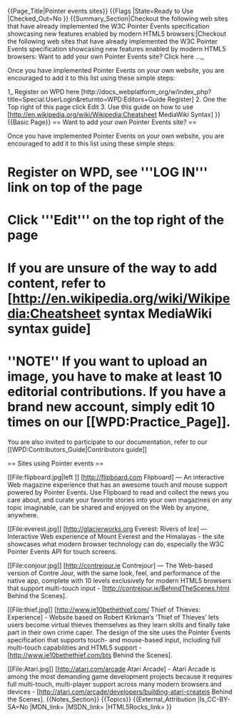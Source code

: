 {{Page_Title|Pointer events sites}}
{{Flags
|State=Ready to Use
|Checked_Out=No
}}
{{Summary_Section|Checkout the following web sites that have already implemented the W3C Pointer Events specification showcasing new features enabled by modern HTML5 browsers:|Checkout the following web sites that have already implemented the W3C Pointer Events specification showcasing new features enabled by modern HTML5 browsers:
Want to add your own Pointer Events site? Click here …_
 
Once you have implemented Pointer Events on your own website, you are encouraged to add it to this list using these simple steps:
 
1_       Register on WPD here [http://docs_webplatform_org/w/index_php?title=Special:UserLogin&returnto=WPD:Editors+Guide Register]
2.       One the Top right of this page click Edit
3.       Use this guide on how to use [http://en.wikipedia.org/wiki/Wikipedia:Cheatsheet MediaWiki Syntax]
}}
{{Basic Page}}
== Want to add your own Pointer Events site? ==

Once you have implemented Pointer Events on your own website, you are encouraged to add it to this list using these simple steps:
 
# Register on WPD, see '''LOG IN''' link on top of the page
# Click '''Edit''' on the top right of the page
# If you are unsure of the way to add content, refer to [http://en.wikipedia.org/wiki/Wikipedia:Cheatsheet syntax MediaWiki syntax guide]
# ''NOTE'' If you want to upload an image, you have to make at least 10 editorial contributions. If you have a brand new account, simply edit 10 times on our [[WPD:Practice_Page]].

You are also invited to participate to our documentation, refer to our [[WPD:Contributors_Guide|Contributors guide]]

== Sites using Pointer events ==

[[File:flipboard.jpg|left ‎]] [http://flipboard.com Flipboard] — An interactive Web magazine experience that has an awesome touch and mouse support powered by Pointer Events. Use Flipboard to read and collect the news you care about, and curate your favorite stories into your own magazines on any topic imaginable, can be shared and enjoyed on the Web by anyone, anywhere.

[[File:everest.jpg]] [http://glacierworks.org Everest: Rivers of Ice] — Interactive Web experience of Mount Everest and the Himalayas - the site showcases what modern browser technology can do, especially the W3C Pointer Events API for touch screens.

[[File:conjour.jpg]] [http://contrejour.ie Contrejour] — The Web-based version of Contre Jour, with the same look, feel, and performance of the native app, complete with 10 levels exclusively for modern HTML5 browsers that support multi-touch input - [http://contrejour.ie/BehindTheScenes.html Behind the Scenes].

[[File:thief.jpg]] [http://www.ie10bethethief.com/ Thief of Thieves: Experience] - Website based on Robert Kirkman’s ‘Thief of Thieves’ lets users become virtual thieves themselves as they learn skills and finally take part in their own crime caper. The design of the site uses the Pointer Events specification that supports touch- and mouse-based input, including full multi-touch capabilities and HTML5 support - [http://www.ie10bethethief.com/bts Behind the Scenes].

[[File:Atari.jpg]] [http://atari.com/arcade Atari Arcade] - Atari Arcade is among the most demanding game development projects because it requires full multi-touch, multi-player support across many modern browsers and devices - [http://atari.com/arcade/developers/building-atari-createjs Behind the Scenes].
{{Notes_Section}}
{{Topics}}
{{External_Attribution
|Is_CC-BY-SA=No
|MDN_link=
|MSDN_link=
|HTML5Rocks_link=
}}